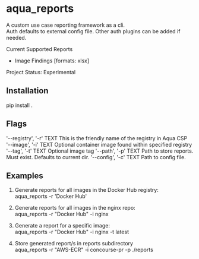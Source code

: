 aqua_reports
====

A custom use case reporting framework as a cli.<br/>
Auth defaults to external config file. Other auth plugins can be added if needed.

Current Supported Reports
* Image Findings [formats: xlsx]

Project Status: Experimental

## Installation
pip install .


## Flags

'--registry', '-r' TEXT This is the friendly name of the registry in Aqua CSP<br/>
'--image', '-i' TEXT Optional container image found within specified registry<br/>
'--tag', '-t' TEXT Optional image tag
'--path', '-p' TEXT Path to store reports. Must exist. Defaults to current dir.
'--config', '-c' TEXT Path to config file.

## Examples

1. Generate reports for all images in the Docker Hub registry:<br/>
   aqua_reports -r 'Docker Hub'

2. Generate reports for all images in the nginx repo:<br/>
   aqua_reports -r "Docker Hub" -i nginx
       
3. Generate a report for a specific image:<br/>
   aqua_reports -r "Docker Hub" -i nginx -t  latest
   
4. Store generated report/s in reports subdirectory<br/>
   aqua_reports  -r "AWS-ECR" -i concourse-pr -p ./reports
